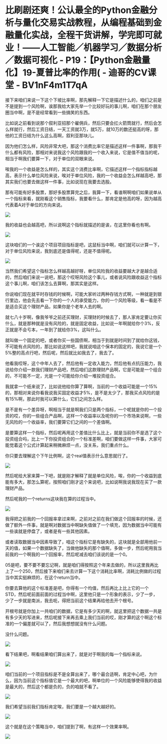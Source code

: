 # 比刷剧还爽！公认最全的Python金融分析与量化交易实战教程，从编程基础到金融量化实战，全程干货讲解，学完即可就业！——人工智能／机器学习／数据分析／数据可视化 - P19：【Python金融量化】19-夏普比率的作用( - 迪哥的CV课堂 - BV1nF4m1T7qA

接下来咱们来说一下这个下坡比率啊，那先解释一下它是描述什么的，咱们之前是不是提到一个风险啊，诶那我给大家先举一个比较好玩的事儿啊，咱们在那个朋友圈当中啊，是不是经常看到一些搞笑的东西。

比如说之前看到说那个叙利亚招那个雇佣兵，然后只要会扛火箭筒就行，然后会怎么样就行，然后工资日结，一天工资就3万，就5万，就10万的数还挺高的呀，那他的工资日结为什么这么高啊，叙利亚那块儿。

因为他们怎么样，风险非常大吧，那这个消费比率它是描述这样一件事啊，那我干什么都有风险，那相对来说我这个风险跟我的一个收入来说，它是值不值当的呢，相当于啊我们要算一下，对于单位的双眼来说。

唉我的一个收益是怎么样的，其实这个消费比率啊，它描述这样一个指标指标越高，表示什么单位风险来说，唉对于单位风险，我的一个收益会怎么样越高吧，那其实我们也要去做这样一件事，比如说现在我要去选股。

那有可能有好多股票，那好多股票算完之后，我算一下，看谁啊啊咱们如果说单从一个指标来看，就刚看这个销售指标，我要看什么，那肯定是他高的呀，因为越高代表着A对于单位的方向来说。



![](img/ad535582da8c36018bccf2d2c6a8f4ec_1.png)

我的收益也会越高吧，所以说啊这个指标就描述的是诶，在这里你看也有啊。

![](img/ad535582da8c36018bccf2d2c6a8f4ec_3.png)

这块咱们的一个诶这个项目项目指标是吧，这鼠标当中啊，咱们就可以计算一下，对于单位风险来说，我到底还是值得呢，还是不值得呢。



![](img/ad535582da8c36018bccf2d2c6a8f4ec_5.png)

当然我们希望这个指标怎么样越高越好呀，单位风险我的收益要越大才是越合适的，然后咱们来说一说吧，那这个哎呀风险这个事儿，或者说风险跟收益这个指标这个事儿啊，咱们该怎么去算啊，那其实是这样。

你说咱们现在就平时存钱的时候啊，可能大家听过两种存钱方式啊，一种就是到银行里边，他会先去看一下你的一个人的承受能力，你的一个风险等级，看一看是不是适合买这个理财产品，如果你是个老年人去的啊。

就七八十岁啊，像我爷爷之前还买理财，买理财的时候去了，那人家肯定要让你买什么，就是那种就是没有风险的，就是固定收益，比如说一年啊就给你个3%，反正就是不会亏本，一年到了就给你3%，这叫什么。

就叫做一个固定的吧，或者你买一些国债啊，相当于到就是时间到了就给你这钱，不可能有点风险的，那比如说这样吧，我就说咱这个保本的固定的，我说它是一个5%整的高点行吧，然后呢，然后就比如我去了，我去了。

他看我哎呀，这个中年人去了，然后他有一定收入能力，然后他有点抗压能力，我说给你介绍一款我们理财产品吧，然后咱们这款理财产品啊，它是可能是一个组合的，不可能不一定，光是一个可能给你介绍一堆投资组合。

我就拿一个纸来说了，比如说他给你算了算啊，当前的一个收益可能是一个15%的，那相对来说你看我说我买固定收益才5%，是不是太少了，那我买点风险的是有15%啊，那此时我可以算什么，它们之间怎么样。

是不是有一个差异呀，啊相当于就是啊我们只是两个指标，一个呢就是你的一个投资的哎，你的一些组合产品啊，这样一个收益率以及呢你的一个市场来说啊，一些无风险的一个收益率，我们要算它们之间的一个差值啊。

是要算这样一个指标，然后呢再用这个差值比什么比上，就是当前你不是选了这个投资组合吗，比上一下你投资组合的一个标准差啊，咱们要做这样一件事，大家可能觉着这个公式计算起来稍微麻烦一点，没关系，我们重点什么。

你只要去理解这个下午比例啊，这个real值表示什么意思就行了。

![](img/ad535582da8c36018bccf2d2c6a8f4ec_7.png)

然后呢给大家来算一下吧，就是刚才解释了就是单位风险，唉，你的一个收益到底能有多大，那怎么算呢，按照咱们刚才这个来说吧，比如说啊我说我现在买了一款理财产品。

然后呢我的一个returns这块我在算的过程当中。

![](img/ad535582da8c36018bccf2d2c6a8f4ec_9.png)

我得把之前我的一个回报率拿过来啊，之前对之前在我们做这个回报率的时候，还做了额外一件事，就是啊对数据当中啊缺失值做了一个填充，因为数据当中可能有一些诶就是停盘了，或者是有一些其他因素。

或者读取数据当中因素导致了，咱这个指标它是有缺失的，这块就是全部用他前一天的值，如果一个数据缺失了，当做他缺失的那个值啊，多做一步，然后呢用我当前我的一个啊我的一个回报率，然后呢减去咱们该说的是一个0。

05是吧，要不要不要忘记啊，就是咱们得按照这个年来去做的，所以这里我再比上了一个250，然后接下来咱们来去计算一下这个消耗比率啊，消耗比例做的过程当中其实挺麻烦的，在这个return当中。

你要去算他的这个标准差是吧，你得有一个均值，然后再比上比上它的一个STD，然后呢前面前面的过程当中啊，这里他只是一个形象的表示，少了一步，少了一步就是南派，我去呃，得把当前这个结果再给他去开个根号。

开根号就是你加上一共咱们的数据，它是有多少天的啊，就这里把这个数据一共是有多少天的写进来，然后呢接下来再去乘上我们当前的哎，刚才算的这个啊这个标准的一个偏差就可以了，然后我想想就没有什么问题。

没什么问题。

![](img/ad535582da8c36018bccf2d2c6a8f4ec_11.png)

看下结果吧，啊看结果咱们算出来了，就是对于啊我的每一个指标来说。

![](img/ad535582da8c36018bccf2d2c6a8f4ec_13.png)

咱们当前的一个项目指标是不是全算出来了，哪个最合适啊，肯定中心吧，为什么，因为当前这个指标值它是一个最大的吧，啊单位的一个风险能够使得我的收益是最大的，然后这个都是负的，负的咱就不看了。



![](img/ad535582da8c36018bccf2d2c6a8f4ec_15.png)

我们希望当前我们指标肯定唉，我们要是一个越大越好的。

![](img/ad535582da8c36018bccf2d2c6a8f4ec_17.png)

这个就是在这个策略当中，咱们提到了啊，有这样一个效果率啊。

![](img/ad535582da8c36018bccf2d2c6a8f4ec_19.png)
